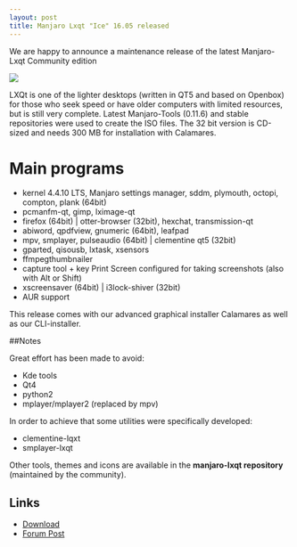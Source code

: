 ```yaml
---
layout: post
title: Manjaro Lxqt "Ice" 16.05 released
---
```


We are happy to announce a maintenance release of the latest Manjaro-Lxqt Community edition

<img src="https://manjaro.github.io/images/manjaro-lxqt-16.05.jpg">

LXQt is one of the lighter desktops (written in QT5 and based on Openbox) for those who seek speed or have older computers with limited resources, but is still very complete.
Latest Manjaro-Tools (0.11.6) and stable repositories were used to create the ISO files.
The 32 bit version is CD-sized and needs 300 MB for installation with Calamares.

# Main programs

* kernel 4.4.10 LTS, Manjaro settings manager, sddm, plymouth, octopi, compton, plank (64bit)
* pcmanfm-qt, gimp, lximage-qt
* firefox (64bit) | otter-browser (32bit), hexchat, transmission-qt
* abiword, qpdfview, gnumeric (64bit), leafpad
* mpv, smplayer, pulseaudio (64bit) | clementine qt5 (32bit)
* gparted, qisousb, lxtask, xsensors
* ffmpegthumbnailer
* capture tool + key Print Screen configured for taking screenshots (also with Alt or Shift)
* xscreensaver (64bit) | i3lock-shiver (32bit)
* AUR support

This release comes with our advanced graphical installer Calamares as well as our CLI-installer.

##Notes

Great effort has been made to avoid:

* Kde tools
* Qt4
* python2
* mplayer/mplayer2 (replaced by mpv)

In order to achieve that some utilities were specifically developed:

* clementine-lqxt
* smplayer-lxqt

Other tools, themes and icons are available in the **manjaro-lxqt repository** (maintained by the community).

## Links

* [Download](https://sourceforge.net/projects/manjarolinux/files/community/LXQT/2016.05/)
* [Forum Post](https://forum.manjaro.org/t/stable-manjaro-lxqt-ice-16-05-released/1804)







